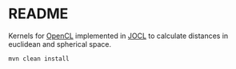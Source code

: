 # README #

Kernels for [OpenCL](http://www.khronos.org/opencl/) implemented in [JOCL](http://www.jocl.org/) to calculate distances in euclidean and spherical space.

	mvn clean install